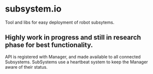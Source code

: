 # subsystem.io
Tool and libs for easy deployment of robot subsytems.

## Highly work in progress and still in research phase for best functionality.

API is registered with Manager, and made available to all connected Subsystems.
SubSystems use a heartbeat system to keep the Manager aware of their status.
